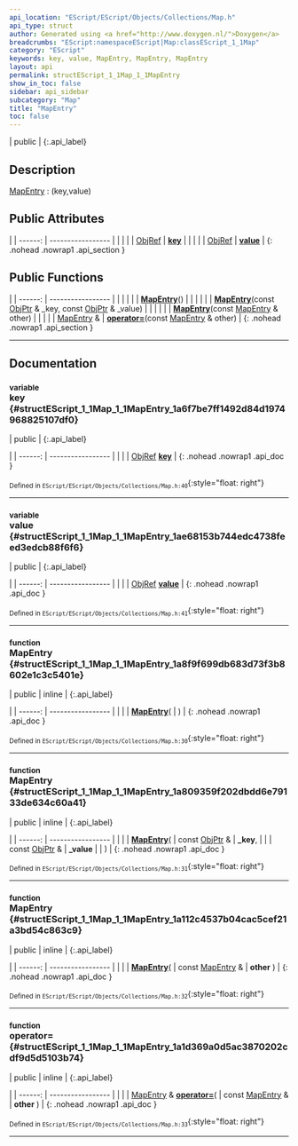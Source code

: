```yaml
---
api_location: "EScript/EScript/Objects/Collections/Map.h"
api_type: struct
author: Generated using <a href="http://www.doxygen.nl/">Doxygen</a>
breadcrumbs: "EScript:namespaceEScript|Map:classEScript_1_1Map"
category: "EScript"
keywords: key, value, MapEntry, MapEntry, MapEntry
layout: api
permalink: structEScript_1_1Map_1_1MapEntry
show_in_toc: false
sidebar: api_sidebar
subcategory: "Map"
title: "MapEntry"
toc: false
---
```


| public |
{:.api_label}

## Description

[MapEntry](structEScript_1_1Map_1_1MapEntry) : (key,value)



## Public Attributes

|
| ------: | ----------------- |
|  | |
| [ObjRef](namespaceEScript#namespaceEScript_1a95b788d7fbb5765b08ec82c9b1341c0f) | **[key](#structEScript_1_1Map_1_1MapEntry_1a6f7be7ff1492d84d1974968825107df0)**  |
|  | |
| [ObjRef](namespaceEScript#namespaceEScript_1a95b788d7fbb5765b08ec82c9b1341c0f) | **[value](#structEScript_1_1Map_1_1MapEntry_1ae68153b744edc4738feed3edcb88f6f6)**  |
{: .nohead .nowrap1 .api_section }


## Public Functions

|
| ------: | ----------------- |
|  | |
|  | **[MapEntry](#structEScript_1_1Map_1_1MapEntry_1a8f9f699db683d73f3b8602e1c3c5401e)**() |
|  | |
|  | **[MapEntry](#structEScript_1_1Map_1_1MapEntry_1a809359f202dbdd6e79133de634c60a41)**(const [ObjPtr](namespaceEScript#namespaceEScript_1a64e706091a60f17b4f2b9dd748967523) & _key, const [ObjPtr](namespaceEScript#namespaceEScript_1a64e706091a60f17b4f2b9dd748967523) & _value) |
|  | |
|  | **[MapEntry](#structEScript_1_1Map_1_1MapEntry_1a112c4537b04cac5cef21a3bd54c863c9)**(const [MapEntry](structEScript_1_1Map_1_1MapEntry) & other) |
|  | |
| [MapEntry](structEScript_1_1Map_1_1MapEntry) & | **[operator=](#structEScript_1_1Map_1_1MapEntry_1a1d369a0d5ac3870202cdf9d5d5103b74)**(const [MapEntry](structEScript_1_1Map_1_1MapEntry) & other) |
{: .nohead .nowrap1 .api_section }


-------------------------------------------------------------------

## Documentation

### <small>variable</small><br/> key {#structEScript_1_1Map_1_1MapEntry_1a6f7be7ff1492d84d1974968825107df0}

| public |
{:.api_label}

|
| ------: | ----------------- |
|  |
| [ObjRef](namespaceEScript#namespaceEScript_1a95b788d7fbb5765b08ec82c9b1341c0f) **[key](#structEScript_1_1Map_1_1MapEntry_1a6f7be7ff1492d84d1974968825107df0)**  |
{: .nohead .nowrap1 .api_doc }





<sub>Defined in `EScript/EScript/Objects/Collections/Map.h:40`</sub>{:style="float: right"}

-------------------------------------------------------------------

### <small>variable</small><br/> value {#structEScript_1_1Map_1_1MapEntry_1ae68153b744edc4738feed3edcb88f6f6}

| public |
{:.api_label}

|
| ------: | ----------------- |
|  |
| [ObjRef](namespaceEScript#namespaceEScript_1a95b788d7fbb5765b08ec82c9b1341c0f) **[value](#structEScript_1_1Map_1_1MapEntry_1ae68153b744edc4738feed3edcb88f6f6)**  |
{: .nohead .nowrap1 .api_doc }





<sub>Defined in `EScript/EScript/Objects/Collections/Map.h:41`</sub>{:style="float: right"}

-------------------------------------------------------------------

### <small>function</small><br/> MapEntry {#structEScript_1_1Map_1_1MapEntry_1a8f9f699db683d73f3b8602e1c3c5401e}

| public | inline |
{:.api_label}

|
| ------: | ----------------- |
|  |
|  **[MapEntry](#structEScript_1_1Map_1_1MapEntry_1a8f9f699db683d73f3b8602e1c3c5401e)**( |  ) |
{: .nohead .nowrap1 .api_doc }





<sub>Defined in `EScript/EScript/Objects/Collections/Map.h:30`</sub>{:style="float: right"}

-------------------------------------------------------------------

### <small>function</small><br/> MapEntry {#structEScript_1_1Map_1_1MapEntry_1a809359f202dbdd6e79133de634c60a41}

| public | inline |
{:.api_label}

|
| ------: | ----------------- |
|  |
|  **[MapEntry](#structEScript_1_1Map_1_1MapEntry_1a809359f202dbdd6e79133de634c60a41)**( | const [ObjPtr](namespaceEScript#namespaceEScript_1a64e706091a60f17b4f2b9dd748967523) & | **_key**, |
| | const [ObjPtr](namespaceEScript#namespaceEScript_1a64e706091a60f17b4f2b9dd748967523) & | **_value** |
|   ) |
{: .nohead .nowrap1 .api_doc }





<sub>Defined in `EScript/EScript/Objects/Collections/Map.h:31`</sub>{:style="float: right"}

-------------------------------------------------------------------

### <small>function</small><br/> MapEntry {#structEScript_1_1Map_1_1MapEntry_1a112c4537b04cac5cef21a3bd54c863c9}

| public | inline |
{:.api_label}

|
| ------: | ----------------- |
|  |
|  **[MapEntry](#structEScript_1_1Map_1_1MapEntry_1a112c4537b04cac5cef21a3bd54c863c9)**( | const [MapEntry](structEScript_1_1Map_1_1MapEntry) & | **other** ) |
{: .nohead .nowrap1 .api_doc }





<sub>Defined in `EScript/EScript/Objects/Collections/Map.h:32`</sub>{:style="float: right"}

-------------------------------------------------------------------

### <small>function</small><br/> operator= {#structEScript_1_1Map_1_1MapEntry_1a1d369a0d5ac3870202cdf9d5d5103b74}

| public | inline |
{:.api_label}

|
| ------: | ----------------- |
|  |
| [MapEntry](structEScript_1_1Map_1_1MapEntry) & **[operator=](#structEScript_1_1Map_1_1MapEntry_1a1d369a0d5ac3870202cdf9d5d5103b74)**( | const [MapEntry](structEScript_1_1Map_1_1MapEntry) & | **other** ) |
{: .nohead .nowrap1 .api_doc }





<sub>Defined in `EScript/EScript/Objects/Collections/Map.h:33`</sub>{:style="float: right"}

-------------------------------------------------------------------

